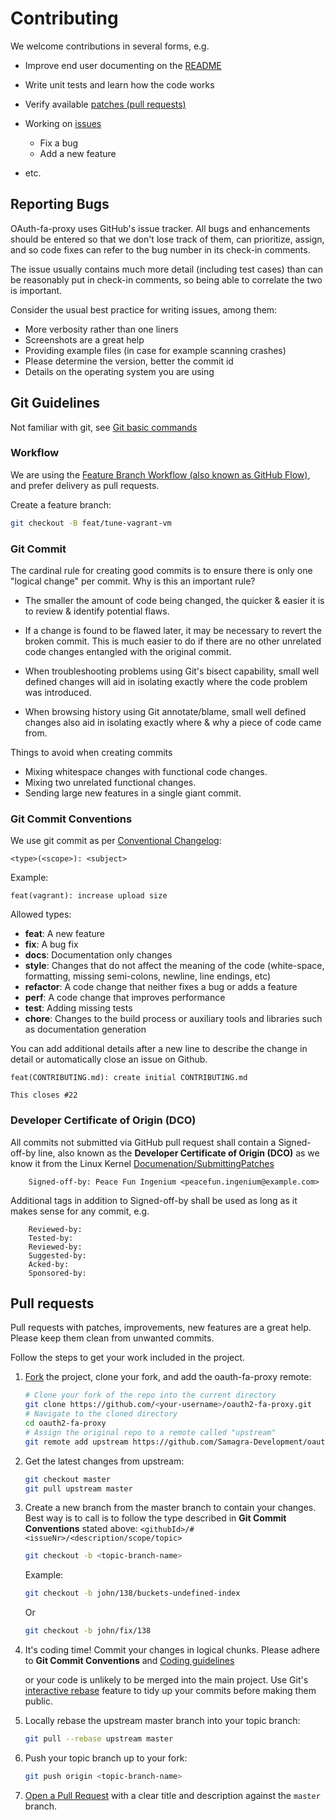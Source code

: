 # Contributing

We welcome contributions in several forms, e.g.

- Improve end user documenting on the [README](https://github.com/Samagra-Development/oauth2-fa-proxy/blob/main/README.md)

- Write unit tests and learn how the code works

- Verify available [patches (pull requests)](https://github.com/Samagra-Development/oauth2-fa-proxy/pulls)

- Working on [issues](https://github.com/Samagra-Development/oauth2-fa-proxy/issues)

  - Fix a bug
  - Add a new feature

- etc.

## Reporting Bugs

OAuth-fa-proxy uses GitHub's issue tracker. All bugs and enhancements should be
entered so that we don't lose track of them, can prioritize, assign, and so code
fixes can refer to the bug number in its check-in comments.

The issue usually contains much more detail (including test cases) than can be
reasonably put in check-in comments, so being able to correlate the two is
important.

Consider the usual best practice for writing issues, among them:

- More verbosity rather than one liners
- Screenshots are a great help
- Providing example files (in case for example scanning crashes)
- Please determine the version, better the commit id
- Details on the operating system you are using

## Git Guidelines

Not familiar with git, see [Git basic commands](https://git-scm.com/)

### Workflow

We are using the [Feature Branch Workflow (also known as GitHub Flow)](https://guides.github.com/introduction/flow/),
and prefer delivery as pull requests.

Create a feature branch:

```sh
git checkout -B feat/tune-vagrant-vm
```

### Git Commit

The cardinal rule for creating good commits is to ensure there is only one
"logical change" per commit. Why is this an important rule?

- The smaller the amount of code being changed, the quicker & easier it is to
  review & identify potential flaws.

- If a change is found to be flawed later, it may be necessary to revert the
  broken commit. This is much easier to do if there are no other unrelated
  code changes entangled with the original commit.

- When troubleshooting problems using Git's bisect capability, small well
  defined changes will aid in isolating exactly where the code problem was
  introduced.

- When browsing history using Git annotate/blame, small well defined changes
  also aid in isolating exactly where & why a piece of code came from.

Things to avoid when creating commits

- Mixing whitespace changes with functional code changes.
- Mixing two unrelated functional changes.
- Sending large new features in a single giant commit.

### Git Commit Conventions

We use git commit as per [Conventional Changelog](https://www.conventionalcommits.org/en/v1.0.0/):

```none
<type>(<scope>): <subject>
```

Example:

```none
feat(vagrant): increase upload size
```

Allowed types:

- **feat**: A new feature
- **fix**: A bug fix
- **docs**: Documentation only changes
- **style**: Changes that do not affect the meaning of the code (white-space, formatting, missing semi-colons, newline, line endings, etc)
- **refactor**: A code change that neither fixes a bug or adds a feature
- **perf**: A code change that improves performance
- **test**: Adding missing tests
- **chore**: Changes to the build process or auxiliary tools and libraries such as documentation generation

You can add additional details after a new line to describe the change in detail or automatically close an issue on Github.

```none
feat(CONTRIBUTING.md): create initial CONTRIBUTING.md

This closes #22
```

### Developer Certificate of Origin (DCO)

All commits not submitted via GitHub pull request shall contain a
Signed-off-by line, also known as the **Developer Certificate of Origin (DCO)**
as we know it from the Linux Kernel [Documenation/SubmittingPatches](https://www.kernel.org/doc/Documentation/process/submitting-patches.rst)

```none
    Signed-off-by: Peace Fun Ingenium <peacefun.ingenium@example.com>
```

Additional tags in addition to Signed-off-by shall be used as long as it makes
sense for any commit, e.g.

```none
    Reviewed-by:
    Tested-by:
    Reviewed-by:
    Suggested-by:
    Acked-by:
    Sponsored-by:
```

## Pull requests

Pull requests with patches, improvements, new features are a great help.
Please keep them clean from unwanted commits.

Follow the steps to get your work included in the project.

1. [Fork](https://help.github.com/fork-a-repo/) the project, clone your fork,
   and add the oauth-fa-proxy remote:

   ```bash
   # Clone your fork of the repo into the current directory
   git clone https://github.com/<your-username>/oauth2-fa-proxy.git
   # Navigate to the cloned directory
   cd oauth2-fa-proxy
   # Assign the original repo to a remote called "upstream"
   git remote add upstream https://github.com/Samagra-Development/oauth2-fa-proxy.git
   ```

2. Get the latest changes from upstream:

   ```bash
   git checkout master
   git pull upstream master
   ```

3. Create a new branch from the master branch to contain your changes.
   Best way is to call is to follow the type described in **Git Commit Conventions**
   stated above: `<githubId>/#<issueNr>/<description/scope/topic>`

   ```bash
   git checkout -b <topic-branch-name>
   ```

   Example:

   ```bash
   git checkout -b john/138/buckets-undefined-index
   ```

   Or

   ```bash
   git checkout -b john/fix/138
   ```

4) It's coding time!
   Commit your changes in logical chunks. Please adhere to **Git Commit Conventions**
   and [Coding guidelines](https://github.com/Samagra-Development/oauth2-fa-proxy/blob/main/README.md)
   
   or your code is unlikely to be merged into the main project.
   Use Git's [interactive rebase](https://www.atlassian.com/git/tutorials/rewriting-history/git-rebase)
   feature to tidy up your commits before making them public.

5) Locally rebase the upstream master branch into your topic branch:

   ```bash
   git pull --rebase upstream master
   ```

6) Push your topic branch up to your fork:

   ```bash
   git push origin <topic-branch-name>
   ```

7) [Open a Pull Request](https://help.github.com/articles/using-pull-requests/)
   with a clear title and description against the `master` branch.